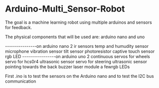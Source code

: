 # Arduino-Multi_Sensor-Robot
The goal is a machine learning robot using multiple arduinos and sensors for feedback.


The physical components that will be used are:
arduino nano and uno

----------------on arduino nano
2 ir sensors
temp and humudity sensor
microphone
vibration sensor
tilt sensor
photoresistor
captive touch sensor
rgb LED
-----------------on arduino uno
2 continuous servos for wheels
servo for hcs0r4 ultrasonic sensor
servo for steering
ultrasonic sensor pointing towards the back
buzzer
laser module
a fewrgb LEDs


First .ino is to test the sensors on the Arduino nano and to test the I2C bus communication
